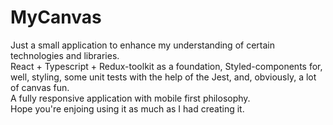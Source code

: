 # MyCanvas

Just a small application to enhance my understanding of certain technologies and libraries.  
React + Typescript + Redux-toolkit as a foundation, Styled-components for, well, styling, some unit tests with the help of the Jest, and, obviously, a lot of canvas fun.  
A fully responsive application with mobile first philosophy.  
Hope you're enjoing using it as much as I had creating it.
